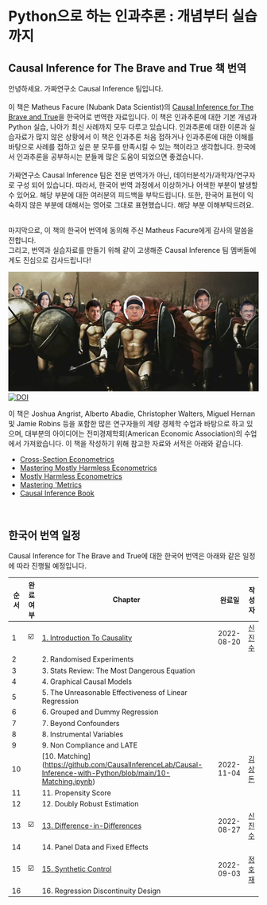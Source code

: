 # Python으로 하는 인과추론 : 개념부터 실습까지

## Causal Inference for The Brave and True 책 번역 

안녕하세요. 가짜연구소 Causal Inference 팀입니다.   
<br> 
이 책은 Matheus Facure (Nubank Data Scientist)의 [Causal Inference for The Brave and True](https://matheusfacure.github.io/python-causality-handbook/landing-page.html)을 한국어로 번역한 자료입니다. 이 책은 인과추론에 대한 기본 개념과 Python 실습, 나아가 최신 사례까지 모두 다루고 있습니다. 인과추론에 대한 이론과 실습자료가 많지 않은 상황에서 이 책은 인과추론 처음 접하거나 인과추론에 대한 이해를 바탕으로 사례를 접하고 싶은 분 모두를 만족시킬 수 있는 책이라고 생각합니다. 한국에서 인과추론을 공부하시는 분들께 많은 도움이 되었으면 좋겠습니다.   
<br>
가짜연구소 Causal Inference 팀은 전문 번역가가 아닌, 데이터분석가/과학자/연구자로 구성 되어 있습니다. 따라서, 한국어 번역 과정에서 이상하거나 어색한 부분이 발생할 수 있어요. 해당 부분에 대한 여러분의 피드백을 부탁드립니다. 또한, 한국어 표현이 익숙하지 않은 부분에 대해서는 영어로 그대로 표현했습니다. 해당 부분 이해부탁드려요. 

<br>
마지막으로, 이 책의 한국어 번역에 동의해 주신 Matheus Facure에게 감사의 말씀을 전합니다.<br>
그리고, 번역과 실습자료를 만들기 위해 같이 고생해준 Causal Inference 팀 멤버들에게도 진심으로 감사드립니다!   
<br>

![img](data/img/brave-and-true.png)
[![DOI](https://zenodo.org/badge/255903310.svg)](https://zenodo.org/badge/latestdoi/255903310)


이 책은 Joshua Angrist, Alberto Abadie, Christopher Walters, Miguel Hernan 및 Jamie Robins 등을 포함한 많은 연구자들의 계량 경제학 수업과 바탕으로 하고 있으며, 대부분의 아이디어는 전미경제학회(American Economic Association)의 수업에서 가져왔습니다. 이 책을 작성하기 위해 참고한 자료와 서적은 아래와 같습니다.   

* [Cross-Section Econometrics](https://www.aeaweb.org/conference/cont-ed/2017-webcasts)
* [Mastering Mostly Harmless Econometrics](https://www.aeaweb.org/conference/cont-ed/2020-webcasts)
* [Mostly Harmless Econometrics](https://www.mostlyharmlesseconometrics.com/)
* [Mastering 'Metrics](https://www.masteringmetrics.com/)
* [Causal Inference Book](https://www.hsph.harvard.edu/miguel-hernan/causal-inference-book/)

<br>

## 한국어 번역 일정 

Causal Inference for The Brave and True에 대한 한국어 번역은 아래와 같은 일정에 따라 진행될 예정입니다. 

| 순서 | 완료여부 | Chapter | 완료일 | 작성자 |
| ------ | -- |----------- |------|------|
| 1 | ☑️ | [1. Introduction To Causality](https://github.com/TeamCausality/Causal-Inference-with-Python/blob/main/01-Introduction-To-Causality.ipynb) | 2022-08-20 | [신진수](https://github.com/jsshin2019)
| 2 |  | 2. Randomised Experiments | | |
| 3 |  | 3. Stats Review: The Most Dangerous Equation | | |
| 4 |  | 4. Graphical Causal Models | | |
| 5 |  | 5. The Unreasonable Effectiveness of Linear Regression | | |
| 6 |  | 6. Grouped and Dummy Regression | | |
| 7 |  | 7. Beyond Confounders | | |
| 8 |  | 8. Instrumental Variables | | |
| 9 |  | 9. Non Compliance and LATE | | |
| 10 |  | [10. Matching] (https://github.com/CausalInferenceLab/Causal-Inference-with-Python/blob/main/10-Matching.ipynb) | 2022-11-04 | [김상돈](https://github.com/SANGDONKIM) 
| 11 |  | 11. Propensity Score | | |
| 12 |  | 12. Doubly Robust Estimation | | |
| 13 | ☑️ | [13. Difference-in-Differences](https://github.com/TeamCausality/Causal-Inference-with-Python/blob/main/13-Difference-in-Differences.ipynb) | 2022-08-27 | [신진수](https://github.com/jsshin2019) |
| 14 |  | 14. Panel Data and Fixed Effects | | |
| 15 | ☑️ | [15. Synthetic Control](https://github.com/TeamCausality/Causal-Inference-with-Python/blob/main/15-Synthetic-Control.ipynb) | 2022-09-03 | [정호재](https://github.com/wjdghwo)
| 16 |  | 16. Regression Discontinuity Design | | |

<br>
